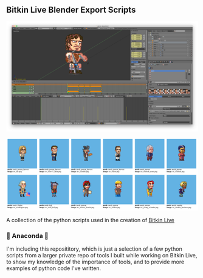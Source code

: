 
## Bitkin Live Blender Export Scripts

![blender](blender.png "Blender")

![models](models.png "Exported Models")

A collection of the python scripts used in the creation of [Bitkin Live](https://play.google.com/store/apps/details?id=net.josephharding.petgame.android&hl=en)

### :snake: Anaconda :snake:

I'm including this reposititory, which is just a selection of a few python scripts from a larger private repo of tools I built while working on Bitkin Live, to show my knowledge of the importance of tools, and to provide more examples of python code I've written.
